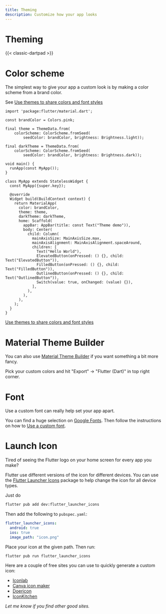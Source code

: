 ```yaml
---
title: Theming
description: Customize how your app looks
---
```


# Theming

{{< classic-dartpad >}}

# Color scheme

The simplest way to give your app a custom look is by making a color scheme from
a brand color.

See [Use themes to share colors and font styles](https://docs.flutter.dev/cookbook/design/themes)

```run-dartpad:theme-dark:mode-flutter:run-true:width-100%:height-600px
import 'package:flutter/material.dart';

const brandColor = Colors.pink;

final theme = ThemeData.from(
    colorScheme: ColorScheme.fromSeed(
        seedColor: brandColor, brightness: Brightness.light));

final darkTheme = ThemeData.from(
    colorScheme: ColorScheme.fromSeed(
        seedColor: brandColor, brightness: Brightness.dark));

void main() {
  runApp(const MyApp());
}

class MyApp extends StatelessWidget {
  const MyApp({super.key});

  @override
  Widget build(BuildContext context) {
    return MaterialApp(
      color: brandColor,
      theme: theme,
      darkTheme: darkTheme,
      home: Scaffold(
        appBar: AppBar(title: const Text("Theme demo")),
        body: Center(
          child: Column(
            mainAxisSize: MainAxisSize.max,
            mainAxisAlignment: MainAxisAlignment.spaceAround,
            children: [
              Text("Hello World"),
              ElevatedButton(onPressed: () {}, child: Text("ElevatedButton")),
              FilledButton(onPressed: () {}, child: Text("FilledButton")),
              OutlinedButton(onPressed: () {}, child: Text("OutlinedButton")),
              Switch(value: true, onChanged: (value) {}),
            ],
          ),
        ),
      ),
    );
  }
}
```

[Use themes to share colors and font
styles](https://docs.flutter.dev/cookbook/design/themes)

# Material Theme Builder

You can also use [Material Theme
Builder](https://m3.material.io/theme-builder#/custom) if you want something a
bit more fancy.

Pick your custom colors and hit "Export" -> "Flutter (Dart)" in top right
corner.

# Font

Use a custom font can really help set your app apart.

You can find a huge selection on [Google Fonts](https://fonts.google.com/).
Then follow the instructions on how to [Use a custom font](https://docs.flutter.dev/cookbook/design/fonts).

# Launch Icon

Tired of seeing the Flutter logo on your home screen for every app you make?

Flutter use different versions of the icon for different devices.
You can use the [Flutter Launcher
Icons](https://pub.dev/packages/flutter_launcher_icons) package to help change
the icon for all device types.

Just do

```sh
flutter pub add dev:flutter_launcher_icons
```

Then add the following to `pubspec.yaml`:

```yaml
flutter_launcher_icons:
  android: true
  ios: true
  image_path: "icon.png"
```

Place your icon at the given path.
Then run:

```sh
flutter pub run flutter_launcher_icons
```

Here are a couple of free sites you can use to quickly generate a custom icon:

- [Iconlab](https://appiconlab.com)
- [Canva icon maker](https://www.canva.com/create/icons/)
- [Doericon](https://doericon.com/)
- [IconKitchen](https://icon.kitchen)

_Let me know if you find other good sites._

